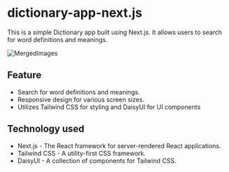 # dictionary-app-next.js
This is a simple Dictionary app built using Next.js. It allows users to search for word definitions and meanings.

![MergedImages](https://github.com/cRED-f/dictionary-app-next.js/assets/127311493/c8c31cc9-9af9-49b0-98f1-2ee3237921d8)

## Feature 
- Search for word definitions and meanings.
- Responsive design for various screen sizes.
- Utilizes Tailwind CSS for styling and DaisyUI for UI components

## Technology used
- Next.js - The React framework for server-rendered React applications.
- Tailwind CSS - A utility-first CSS framework.
- DaisyUI - A collection of components for Tailwind CSS.

